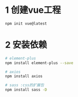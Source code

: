 # 1 创建vue工程
```bash
npm init vue@latest
```

# 2 安装依赖
```bash
# element-plus
npm install element-plus --save

# axios
npm install axios

# sass :css的扩展包
npm install sass -D
```
